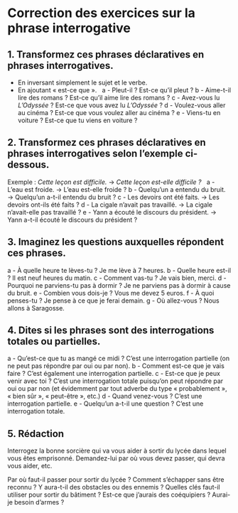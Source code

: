 # Correction des exercices sur la phrase interrogative

## 1. Transformez ces phrases déclaratives en phrases interrogatives.

- En inversant simplement le sujet et le verbe.
- En ajoutant « est-ce que ».
 
a - Pleut-il ? Est-ce qu’il pleut ? b - Aime-t-il lire des romans ? Est-ce qu’il aime lire des romans ? c - Avez-vous lu *L’Odyssée* ? Est-ce que vous avez lu *L’Odyssée* ? d - Voulez-vous aller au cinéma ? Est-ce que vous voulez aller au cinéma ? e - Viens-tu en voiture ? Est-ce que tu viens en voiture ?
 

## 2. Transformez ces phrases déclaratives en phrases interrogatives selon l’exemple ci-dessous.

Exemple : *Cette leçon est difficile.* → *Cette leçon est-elle difficile ?*
 
a - L’eau est froide. → L’eau est-elle froide ?  b - Quelqu’un a entendu du bruit. → Quelqu’un a-t-il entendu du bruit ? c - Les devoirs ont été faits. → Les devoirs ont-ils été faits ? d - La cigale n’avait pas travaillé. → La cigale n’avait-elle pas travaillé ? e - Yann a écouté le discours du président. → Yann a-t-il écouté le discours du président ?
 

## 3. Imaginez les questions auxquelles répondent ces phrases.

a - À quelle heure te lèves-tu ? Je me lève à 7 heures. b - Quelle heure est-il ? Il est neuf heures du matin. c - Comment vas-tu ? Je vais bien, merci. d - Pourquoi ne parviens-tu pas à dormir ? Je ne parviens pas à dormir à cause du bruit. e - Combien vous dois-je ? Vous me devez 5 euros. f - À quoi penses-tu ? Je pense à ce que je ferai demain. g - Où allez-vous ? Nous allons à Saragosse.

## 4. Dites si les phrases sont des interrogations totales ou partielles.

a - Qu’est-ce que tu as mangé ce midi ? C’est une interrogation partielle (on ne peut pas répondre par oui ou par non).
b - Comment est-ce que je vais faire ? C’est également une interrogation partielle.
c - Est-ce que je peux venir avec toi ? C’est une interrogation totale puisqu’on peut répondre par oui ou par non (et évidemment par tout adverbe du type « probablement », « bien sûr », « peut-être », etc.)
d - Quand venez-vous ? C’est une interrogation partielle.
e - Quelqu’un a-t-il une question ? C’est une interrogation totale.
 

## 5. Rédaction

Interrogez la bonne sorcière qui va vous aider à sortir du lycée dans lequel vous êtes emprisonné. Demandez-lui par où vous devez passer, qui devra vous aider, etc.

Par où faut-il passer pour sortir du lycée ?
Comment s’échapper sans être reconnu ?
Y aura-t-il des obstacles ou des ennemis ?
Quelles clés faut-il utiliser pour sortir du bâtiment ?
Est-ce que j’aurais des coéquipiers ?
Aurai-je besoin d’armes ?
